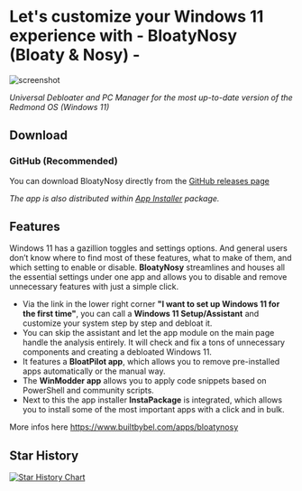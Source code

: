 # Let's customize your Windows 11 experience with - BloatyNosy (Bloaty & Nosy) -

![screenshot](https://github.com/builtbybel/BloatyNosy/blob/main/assets/bloatynosy.png?raw=true)

_Universal Debloater and PC Manager for the most up-to-date version of the Redmond OS (Windows 11)_

## Download
### GitHub (Recommended)
You can download BloatyNosy directly from the [GitHub releases page](https://github.com/builtbybel/BloatyNosy/releases)

_The app is also distributed within [App Installer](https://github.com/builtbybel/BloatyNosy/releases) package._

## Features
Windows 11 has a gazillion toggles and settings options. And general users don’t know where to find most of these features, what to make of them, and which setting to enable or disable. **BloatyNosy** streamlines and houses all the essential settings under one app and allows you to disable and remove unnecessary features with just a simple click. 

- Via the link in the lower right corner **"I want to set up Windows 11 for the first time"**, you can call a **Windows 11 Setup/Assistant** and customize your system step by step and debloat it.
- You can skip the assistant and let the app module on the main page handle the analysis entirely. It will check and fix a tons of unnecessary components and creating a debloated Windows 11.
- It features a **BloatPilot app**, which allows you to remove pre-installed apps automatically or the manual way. 
- The **WinModder app** allows you to apply code snippets based on PowerShell and community scripts.
- Next to this the app installer **InstaPackage** is integrated, which allows you to install some of the most important apps with a click and in bulk.


More infos here https://www.builtbybel.com/apps/bloatynosy

## Star History

[![Star History Chart](https://api.star-history.com/svg?repos=builtbybel/BloatyNosy&type=Timeline)](https://star-history.com/#builtbybel/BloatyNosy&Timeline)

